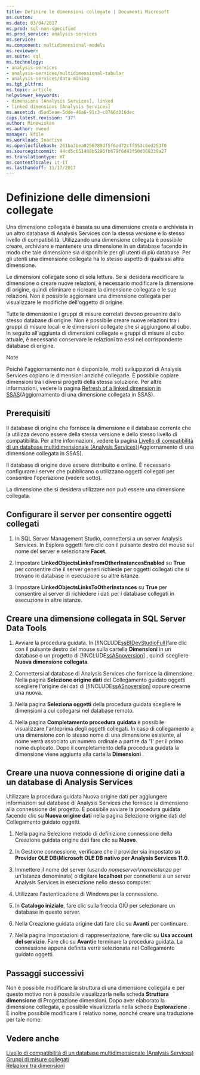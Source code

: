 ```yaml
---
title: Definire le dimensioni collegate | Documenti Microsoft
ms.custom: 
ms.date: 03/04/2017
ms.prod: sql-non-specified
ms.prod_service: analysis-services
ms.service: 
ms.component: multidimensional-models
ms.reviewer: 
ms.suite: sql
ms.technology:
- analysis-services
- analysis-services/multidimensional-tabular
- analysis-services/data-mining
ms.tgt_pltfrm: 
ms.topic: article
helpviewer_keywords:
- dimensions [Analysis Services], linked
- linked dimensions [Analysis Services]
ms.assetid: d5ad5eae-5dde-46a6-91c3-c8766d016dec
caps.latest.revision: "37"
author: Minewiskan
ms.author: owend
manager: kfile
ms.workload: Inactive
ms.openlocfilehash: 261ba3bea0256789df5f6ad72cff553c6ed253f0
ms.sourcegitcommit: 44cd5c651488b5296fb679f6d43f50d068339a27
ms.translationtype: HT
ms.contentlocale: it-IT
ms.lasthandoff: 11/17/2017
---
```

# <a name="define-linked-dimensions"></a>Definizione delle dimensioni collegate
  Una dimensione collegata è basata su una dimensione creata e archiviata in un altro database di Analysis Services con la stessa versione e lo stesso livello di compatibilità. Utilizzando una dimensione collegata è possibile creare, archiviare e mantenere una dimensione in un database facendo in modo che tale dimensione sia disponibile per gli utenti di più database. Per gli utenti una dimensione collegata ha lo stesso aspetto di qualsiasi altra dimensione.  
  
 Le dimensioni collegate sono di sola lettura. Se si desidera modificare la dimensione o creare nuove relazioni, è necessario modificare la dimensione di origine, quindi eliminare e ricreare la dimensione collegata e le sue relazioni. Non è possibile aggiornare una dimensione collegata per visualizzare le modifiche dell'oggetto di origine.  
  
 Tutte le dimensioni e i gruppi di misure correlati devono provenire dallo stesso database di origine. Non è possibile creare nuove relazioni tra i gruppi di misure locali e le dimensioni collegate che si aggiungono al cubo. In seguito all'aggiunta di dimensioni collegate e gruppi di misure al cubo attuale, è necessario conservare le relazioni tra essi nel corrispondente database di origine.  
  
> [!NOTE]  
>  Poiché l'aggiornamento non è disponibile, molti sviluppatori di Analysis Services copiano le dimensioni anziché collegarle. È possibile copiare dimensioni tra i diversi progetti della stessa soluzione. Per altre informazioni, vedere la pagina [Refresh of a linked dimension in SSAS](http://sqlblog.com/blogs/marco_russo/archive/2006/09/12/refresh-of-a-linked-dimension-in-ssas.aspx)(Aggiornamento di una dimensione collegata in SSAS).  
  
## <a name="prerequisites"></a>Prerequisiti  
 Il database di origine che fornisce la dimensione e il database corrente che la utilizza devono essere della stessa versione e dello stesso livello di compatibilità. Per altre informazioni, vedere la pagina [Livello di compatibilità di un database multidimensionale &#40;Analysis Services&#41;](../../analysis-services/multidimensional-models/compatibility-level-of-a-multidimensional-database-analysis-services.md)(Aggiornamento di una dimensione collegata in SSAS).  
  
 Il database di origine deve essere distribuito e online. È necessario configurare i server che pubblicano o utilizzano oggetti collegati per consentire l'operazione (vedere sotto).  
  
 La dimensione che si desidera utilizzare non può essere una dimensione collegata.  
  
## <a name="configure-server-to-allow-linked-objects"></a>Configurare il server per consentire oggetti collegati  
  
1.  In SQL Server Management Studio, connettersi a un server Analysis Services. In Esplora oggetti fare clic con il pulsante destro del mouse sul nome del server e selezionare **Facet**.  
  
2.  Impostare **LinkedObjectsLinksFromOtherInstancesEnabled** su **True** per consentire che il server generi richieste per oggetti collegati che si trovano in database in esecuzione su altre istanze.  
  
3.  Impostare **LinkedObjectsLinksToOtherInstances** su **True** per consentire al server di richiedere i dati per i database collegati in esecuzione in altre istanze.  
  
## <a name="create-a-linked-dimension-in-sql-server-data-tools"></a>Creare una dimensione collegata in SQL Server Data Tools  
  
1.  Avviare la procedura guidata. In [!INCLUDE[ssBIDevStudioFull](../../includes/ssbidevstudiofull-md.md)]fare clic con il pulsante destro del mouse sulla cartella **Dimensioni** in un database o un progetto di [!INCLUDE[ssASnoversion](../../includes/ssasnoversion-md.md)] , quindi scegliere **Nuova dimensione collegata**.  
  
2.  Connettersi al database di Analysis Services che fornisce la dimensione. Nella pagina **Selezione origine dati** del Collegamento guidato oggetti scegliere l'origine dei dati di [!INCLUDE[ssASnoversion](../../includes/ssasnoversion-md.md)] oppure crearne una nuova.  
  
3.  Nella pagina **Seleziona oggetti** della procedura guidata scegliere le dimensioni a cui collegarsi nel database remoto.  
  
4.  Nella pagina **Completamento procedura guidata** è possibile visualizzare l'anteprima degli oggetti collegati. In caso di collegamento a una dimensione con lo stesso nome di una dimensione esistente, al nome verrà associato un numero ordinale a partire da '1' per il primo nome duplicato. Dopo il completamento della procedura guidata la dimensione viene aggiunta alla cartella **Dimensioni** .  
  
##  <a name="bkmk_CreateNew"></a> Creare una nuova connessione di origine dati a un database di Analysis Services  
 Utilizzare la procedura guidata Nuova origine dati per aggiungere informazioni sul database di Analysis Services che fornisce la dimensione alla connessione del progetto. È possibile avviare la procedura guidata facendo clic su **Nuova origine dati** nella pagina Selezione origine dati del Collegamento guidato oggetti.  
  
1.  Nella pagina Selezione metodo di definizione connessione della Creazione guidata origine dati fare clic su **Nuovo**.  
  
2.  In Gestione connessione, verificare che il provider sia impostato su **Provider OLE DB\Microsoft OLE DB nativo per Analysis Services 11.0**.  
  
3.  Immettere il nome del server (usando *nomeserver*\\*nomeistanza* per un'istanza denominata) o digitare **localhost** per connettersi a un server Analysis Services in esecuzione nello stesso computer.  
  
4.  Utilizzare l'autenticazione di Windows per la connessione.  
  
5.  In **Catalogo iniziale**, fare clic sulla freccia GIÙ per selezionare un database in questo server.  
  
6.  Nella Creazione guidata origine dati fare clic su **Avanti** per continuare.  
  
7.  Nella pagina Impostazioni di rappresentazione, fare clic su **Usa account del servizio**. Fare clic su **Avanti**e terminare la procedura guidata. La connessione appena definita verrà selezionata nel Collegamento guidato oggetti.  
  
## <a name="next-steps"></a>Passaggi successivi  
 Non è possibile modificare la struttura di una dimensione collegata e per questo motivo non è possibile visualizzarla nella scheda **Struttura dimensione** di Progettazione dimensioni. Dopo aver elaborato la dimensione collegata, è possibile visualizzarla nella scheda **Esplorazione** . È inoltre possibile modificare il relativo nome, nonché creare una traduzione per tale nome.  
  
## <a name="see-also"></a>Vedere anche  
 [Livello di compatibilità di un database multidimensionale &#40;Analysis Services&#41;](../../analysis-services/multidimensional-models/compatibility-level-of-a-multidimensional-database-analysis-services.md)   
 [Gruppi di misure collegati](../../analysis-services/multidimensional-models/linked-measure-groups.md)   
 [Relazioni tra dimensioni](../../analysis-services/multidimensional-models-olap-logical-cube-objects/dimension-relationships.md)  
  
  
